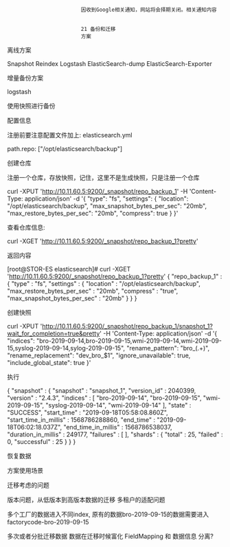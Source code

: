 
                            
                            因收到Google相关通知，网站将会择期关闭。相关通知内容
                            
                            
                            21 备份和迁移
                            方案

离线方案


Snapshot
Reindex
Logstash
ElasticSearch-dump
ElasticSearch-Exporter


增量备份方案


logstash


使用快照进行备份

配置信息

注册前要注意配置文件加上: elasticsearch.yml

path.repo: ["/opt/elasticsearch/backup"]


创建仓库


注册一个仓库，存放快照，记住，这里不是生成快照，只是注册一个仓库


curl -XPUT 'http://10.11.60.5:9200/_snapshot/repo_backup_1' -H 'Content-Type: application/json' -d '{
	"type": "fs",
	"settings": {
		"location": "/opt/elasticsearch/backup",
		"max_snapshot_bytes_per_sec": "20mb",
		"max_restore_bytes_per_sec": "20mb",
		"compress": true
	}
}'


查看仓库信息:

curl -XGET 'http://10.11.60.5:9200/_snapshot/repo_backup_1?pretty'


返回内容

[root@STOR-ES elasticsearch]# curl -XGET 'http://10.11.60.5:9200/_snapshot/repo_backup_1?pretty'
{
  "repo_backup_1" : {
    "type" : "fs",
    "settings" : {
      "location" : "/opt/elasticsearch/backup",
      "max_restore_bytes_per_sec" : "20mb",
      "compress" : "true",
      "max_snapshot_bytes_per_sec" : "20mb"
    }
  }
}


创建快照

curl -XPUT 'http://10.11.60.5:9200/_snapshot/repo_backup_1/snapshot_1?wait_for_completion=true&pretty' -H 'Content-Type: application/json' -d '{
	"indices": "bro-2019-09-14,bro-2019-09-15,wmi-2019-09-14,wmi-2019-09-15,syslog-2019-09-14,sylog-2019-09-15",
	"rename_pattern": "bro_(.+)",
	"rename_replacement": "dev_bro_$1",
	"ignore_unavailable": true,
	"include_global_state": true
}'


执行

{
  "snapshot" : {
    "snapshot" : "snapshot_1",
    "version_id" : 2040399,
    "version" : "2.4.3",
    "indices" : [ "bro-2019-09-14", "bro-2019-09-15", "wmi-2019-09-15", "syslog-2019-09-14", "wmi-2019-09-14" ],
    "state" : "SUCCESS",
    "start_time" : "2019-09-18T05:58:08.860Z",
    "start_time_in_millis" : 1568786288860,
    "end_time" : "2019-09-18T06:02:18.037Z",
    "end_time_in_millis" : 1568786538037,
    "duration_in_millis" : 249177,
    "failures" : [ ],
    "shards" : {
      "total" : 25,
      "failed" : 0,
      "successful" : 25
    }
  }
}


恢复数据

方案使用场景

迁移考虑的问题


版本问题，从低版本到高版本数据的迁移
多租户的适配问题



多个工厂的数据进入不同index, 原有的数据bro-2019-09-15的数据需要进入factorycode-bro-2019-09-15



多次或者分批迁移数据
数据在迁移时候富化
FieldMapping 和 数据信息 分离?


                        
                        
                            